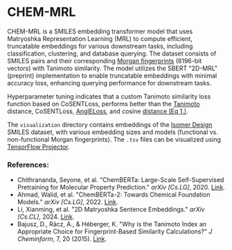 # CHEM-MRL

CHEM-MRL is a SMILES embedding transformer model that uses Matryoshka Representation Learning (MRL) to compute efficient, truncatable embeddings for various downstream tasks, including classification, clustering, and database querying. The dataset consists of SMILES pairs and their corresponding [Morgan fingerprints](https://www.rdkit.org/docs/GettingStartedInPython.html#morgan-fingerprints-circular-fingerprints) (8196-bit vectors) with Tanimoto similarity. The model utilizes the SBERT "2D-MRL" (preprint) implementation to enable truncatable embeddings with minimal accuracy loss, enhancing querying performance for downstream tasks.

Hyperparameter tuning indicates that a custom Tanimoto similarity loss function based on CoSENTLoss, performs better than the [Tanimoto](https://jcheminf.biomedcentral.com/articles/10.1186/s13321-015-0069-3/tables/2) distance, CoSENTLoss, [AnglELoss](https://arxiv.org/pdf/2309.12871), and cosine [distance (Eq 1.)](https://jcheminf.biomedcentral.com/articles/10.1186/s13321-015-0069-3).

The `visualization` directory contains embeddings of the [Isomer Design](https://isomerdesign.com/pihkal/search) SMILES dataset, with various embedding sizes and models (functional vs. non-functional Morgan fingerprints). The `.tsv` files can be visualized using [TensorFlow Projector](https://projector.tensorflow.org/).

### References:
- Chithrananda, Seyone, et al. "ChemBERTa: Large-Scale Self-Supervised Pretraining for Molecular Property Prediction." *arXiv [Cs.LG]*, 2020. [Link](http://arxiv.org/abs/2010.09885).
- Ahmad, Walid, et al. "ChemBERTa-2: Towards Chemical Foundation Models." *arXiv [Cs.LG]*, 2022. [Link](http://arxiv.org/abs/2209.01712).
- Li, Xianming, et al. "2D Matryoshka Sentence Embeddings." *arXiv [Cs.CL]*, 2024. [Link](http://arxiv.org/abs/2402.14776).
- Bajusz, D., Rácz, A., & Héberger, K. "Why is the Tanimoto Index an Appropriate Choice for Fingerprint-Based Similarity Calculations?" *J Cheminform*, 7, 20 (2015). [Link](https://doi.org/10.1186/s13321-015-0069-3).
